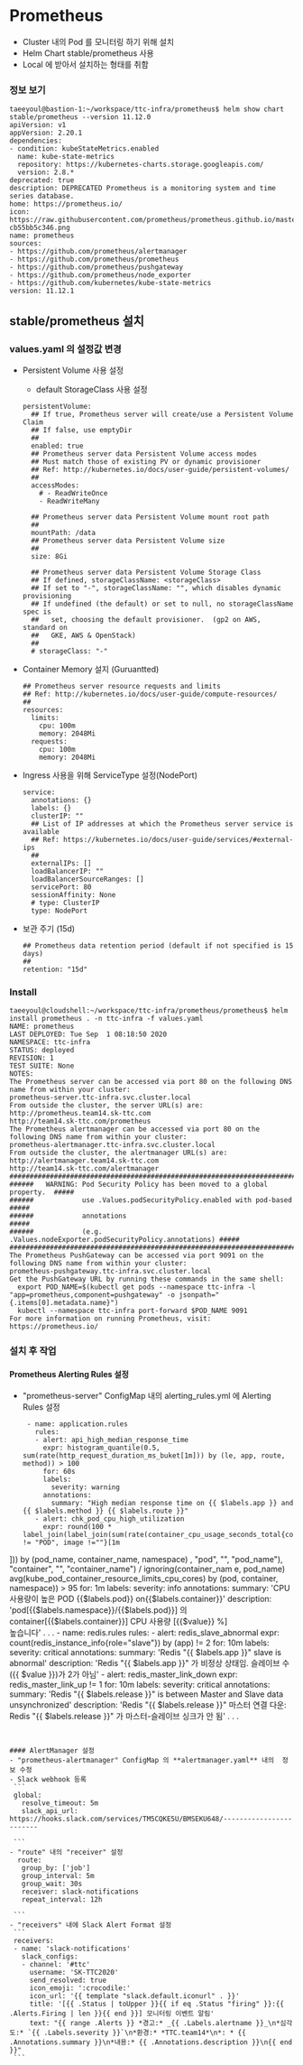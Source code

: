 # Prometheus

* Cluster 내의 Pod 를 모니터링 하기 위해 설치
* Helm Chart stable/prometheus 사용
* Local 에 받아서 설치하는 형태를 취함


### 정보 보기
```
taeeyoul@bastion-1:~/workspace/ttc-infra/prometheus$ helm show chart stable/prometheus --version 11.12.0
apiVersion: v1
appVersion: 2.20.1
dependencies:
- condition: kubeStateMetrics.enabled
  name: kube-state-metrics
  repository: https://kubernetes-charts.storage.googleapis.com/
  version: 2.8.*
deprecated: true
description: DEPRECATED Prometheus is a monitoring system and time series database.
home: https://prometheus.io/
icon: https://raw.githubusercontent.com/prometheus/prometheus.github.io/master/assets/prometheus_logo-cb55bb5c346.png
name: prometheus
sources:
- https://github.com/prometheus/alertmanager
- https://github.com/prometheus/prometheus
- https://github.com/prometheus/pushgateway
- https://github.com/prometheus/node_exporter
- https://github.com/kubernetes/kube-state-metrics
version: 11.12.1

```

    
## stable/prometheus 설치

### values.yaml 의 설정값 변경 
- Persistent Volume 사용 설정  
  - default StorageClass 사용 설정
  ```
  persistentVolume:
    ## If true, Prometheus server will create/use a Persistent Volume Claim
    ## If false, use emptyDir
    ##
    enabled: true
    ## Prometheus server data Persistent Volume access modes
    ## Must match those of existing PV or dynamic provisioner
    ## Ref: http://kubernetes.io/docs/user-guide/persistent-volumes/
    ##
    accessModes:
      # - ReadWriteOnce
      - ReadWriteMany

    ## Prometheus server data Persistent Volume mount root path
    ##
    mountPath: /data
    ## Prometheus server data Persistent Volume size
    ##
    size: 8Gi

    ## Prometheus server data Persistent Volume Storage Class
    ## If defined, storageClassName: <storageClass>
    ## If set to "-", storageClassName: "", which disables dynamic provisioning
    ## If undefined (the default) or set to null, no storageClassName spec is
    ##   set, choosing the default provisioner.  (gp2 on AWS, standard on
    ##   GKE, AWS & OpenStack)
    ##
    # storageClass: "-"
  ```
   
- Container Memory 설지 (Guruantted)  
  ```
  ## Prometheus server resource requests and limits
  ## Ref: http://kubernetes.io/docs/user-guide/compute-resources/
  ##
  resources:
    limits:
      cpu: 100m
      memory: 2048Mi
    requests:
      cpu: 100m
      memory: 2048Mi
  ```
   
- Ingress 사용을 위해 ServiceType 설정(NodePort)  
  ```
  service:
    annotations: {}
    labels: {}
    clusterIP: ""
    ## List of IP addresses at which the Prometheus server service is available
    ## Ref: https://kubernetes.io/docs/user-guide/services/#external-ips
    ##
    externalIPs: []
    loadBalancerIP: ""
    loadBalancerSourceRanges: []
    servicePort: 80
    sessionAffinity: None
    # type: ClusterIP
    type: NodePort
  ```
    
- 보관 주기 (15d)  
  ```
  ## Prometheus data retention period (default if not specified is 15 days)
  ##
  retention: "15d"
  ```
   
### Install  
```
taeeyoul@cloudshell:~/workspace/ttc-infra/prometheus/prometheus$ helm install prometheus . -n ttc-infra -f values.yaml
NAME: prometheus
LAST DEPLOYED: Tue Sep  1 08:18:50 2020
NAMESPACE: ttc-infra
STATUS: deployed
REVISION: 1
TEST SUITE: None
NOTES:
The Prometheus server can be accessed via port 80 on the following DNS name from within your cluster:
prometheus-server.ttc-infra.svc.cluster.local
From outside the cluster, the server URL(s) are:
http://prometheus.team14.sk-ttc.com
http://team14.sk-ttc.com/prometheus
The Prometheus alertmanager can be accessed via port 80 on the following DNS name from within your cluster:
prometheus-alertmanager.ttc-infra.svc.cluster.local
From outside the cluster, the alertmanager URL(s) are:
http://alertmanager.team14.sk-ttc.com
http://team14.sk-ttc.com/alertmanager
#################################################################################
######   WARNING: Pod Security Policy has been moved to a global property.  #####
######            use .Values.podSecurityPolicy.enabled with pod-based      #####
######            annotations                                               #####
######            (e.g. .Values.nodeExporter.podSecurityPolicy.annotations) #####
#################################################################################
The Prometheus PushGateway can be accessed via port 9091 on the following DNS name from within your cluster:
prometheus-pushgateway.ttc-infra.svc.cluster.local
Get the PushGateway URL by running these commands in the same shell:
  export POD_NAME=$(kubectl get pods --namespace ttc-infra -l "app=prometheus,component=pushgateway" -o jsonpath="{.items[0].metadata.name}")
  kubectl --namespace ttc-infra port-forward $POD_NAME 9091
For more information on running Prometheus, visit:
https://prometheus.io/
```

### 설치 후 작업  
#### Prometheus Alerting Rules 설정  
- "prometheus-server" ConfigMap 내의 alerting_rules.yml 에 Alerting Rules 설정  
   ```
    - name: application.rules
      rules:
      - alert: api_high_median_response_time
        expr: histogram_quantile(0.5, sum(rate(http_request_duration_ms_buket[1m])) by (le, app, route, method)) > 100
        for: 60s
        labels:
          severity: warning
        annotations:
          summary: "High median response time on {{ $labels.app }} and {{ $labels.method }} {{ $labels.route }}"
      - alert: chk_pod_cpu_high_utilization
        expr: round(100 * label_join(label_join(sum(rate(container_cpu_usage_seconds_total{container_name != "POD", image !=""}[1m
])) by (pod_name, container_name, namespace) , "pod", "", "pod_name"), "container", "", "container_name") / ignoring(container_nam
e, pod_name) avg(kube_pod_container_resource_limits_cpu_cores) by (pod, container, namespace)) > 95
        for: 1m
        labels:
          severity: info
        annotations:
          summary: 'CPU 사용량이 높은 POD {{$labels.pod}} on{{$labels.container}}'
          description: 'pod[{{$labels.namespace}}/{{$labels.pod}}] 의 container[{{$labels.container}}] CPU 사용량 [{{$value}} %]  
높습니다'
.
.
.
    - name: redis.rules
      rules:
      - alert: redis_slave_abnormal
        expr: count(redis_instance_info{role="slave"}) by (app) != 2
        for: 10m
        labels:
          severity: critical
        annotations:
          summary: 'Redis "{{ $labels.app }}" slave is abnormal'
          description: 'Redis "{{  $labels.app  }}" 가 비정상 상태임. 슬레이브 수({{ $value }})가 2가 아님'
      - alert: redis_master_link_down
        expr: redis_master_link_up != 1
        for: 10m
        labels:
          severity: critical
        annotations:
          summary: 'Redis "{{ $labels.release }}" is between Master and Slave data unsynchronized'
          description: 'Redis "{{ $labels.release }}" 마스터 연결 다운: Redis "{{ $labels.release }}" 가 마스터-슬레이브 싱크가 안
됨'
.
.
.

   ```


#### AlertManager 설정
- "prometheus-alertmanager" ConfigMap 의 **alertmanager.yaml** 내의  정보 수정
  - Slack webhook 등록
    ```
    global:
      resolve_timeout: 5m
      slack_api_url: https://hooks.slack.com/services/TM5CQKE5U/BMSEKU648/------------------------

    ```
  - "route" 내의 "receiver" 설정
     route:
      group_by: ['job']
      group_interval: 5m
      group_wait: 30s
      receiver: slack-notifications
      repeat_interval: 12h
     
    ```
  - "receivers" 내에 Slack Alert Format 설정  
    ```
    receivers:
    - name: 'slack-notifications'
      slack_configs:
      - channel: '#ttc'
        username: 'SK-TTC2020'
        send_resolved: true
        icon_emoji: ':crocodile:'
        icon_url: '{{ template "slack.default.iconurl" . }}'
        title: '[{{ .Status | toUpper }}{{ if eq .Status "firing" }}:{{ .Alerts.Firing | len }}{{ end }}] 모니터링 이벤트 알림'
        text: "{{ range .Alerts }} *경고:* _{{ .Labels.alertname }}_\n*심각도:* `{{ .Labels.severity }}`\n*환경:* *TTC.team14*\n*: * {{ .Annotations.summary }}\n*내용:* {{ .Annotations.description }}\n{{ end }}"
    ```   

